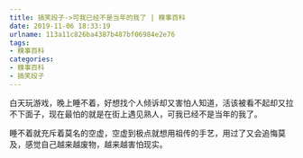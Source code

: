 ```yaml
---
title: 搞笑段子->可我已经不是当年的我了 | 糗事百科
date: 2019-11-06 18:33:19
urlname: 113a11c826ba4387b487bf06984e2e76
tags: 
- 糗事百科
categories:
- 糗事百科
- 搞笑段子
---
```

白天玩游戏，晚上睡不着，好想找个人倾诉却又害怕人知道，活该被看不起却又拉不下面子，现在最怕的就是在街上遇见熟人，可我已经不是当年的我了。

睡不着就充斥着莫名的空虚，空虚到极点就想用祖传的手艺，用过了又会追悔莫及，感觉自己越来越废物，越来越害怕现实。


